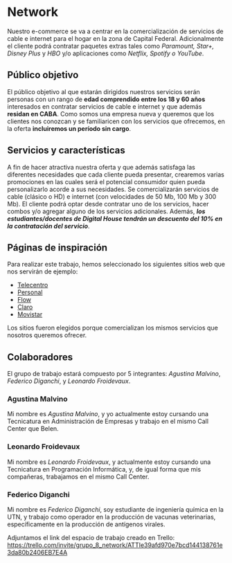# Network

Nuestro e-commerce se va a centrar en la comercialización de servicios de cable e internet para el hogar en la zona de Capital Federal. Adicionalmente el cliente podrá contratar paquetes extras tales como *Paramount, Star+, Disney Plus* y *HBO* y/o aplicaciones como *Netflix, Spotify o YouTube*.

## Público objetivo

El público objetivo al que estarán dirigidos nuestros servicios serán personas con un rango de **edad comprendido entre los 18 y 60 años** interesados en contratar servicios de cable e internet y que además **residan en CABA**.
Como somos una empresa nueva y queremos que los clientes nos conozcan y se familiaricen con los servicios que ofrecemos, en la oferta **incluiremos un período sin cargo**.
## Servicios y características
A fin de hacer atractiva nuestra oferta y que además satisfaga las diferentes necesidades que cada cliente pueda presentar, crearemos varias promociones en las cuales será el potencial consumidor quien pueda personalizarlo acorde a sus necesidades. Se comercializarán servicios de cable (clásico o HD) e internet (con velocidades de 50 Mb, 100 Mb y 300 Mb). El cliente podrá optar desde contratar uno de los servicios, hacer combos y/o agregar alguno de los servicios adicionales.
Además, ***los estudiantes/docentes de Digital House tendrán un descuento del 10% en la contratación del servicio***.

## Páginas de inspiración

Para realizar este trabajo, hemos seleccionado los siguientes sitios web que nos servirán de ejemplo:
+ [Telecentro](https://telecentro.com.ar/)
+ [Personal](https://www.personal.com.ar/)
+ [Flow](https://www.flow.com.ar/)
+ [Claro](https://www.claro.com.ar/)
+ [Movistar](https://www.movistar.com.ar/)

Los sitios fueron elegidos porque comercializan los mismos servicios que nosotros queremos ofrecer.

## Colaboradores
El grupo de trabajo estará compuesto por 5 integrantes: *Agustina Malvino*, *Federico Diganchi*, y *Leonardo Froidevaux*.
### Agustina Malvino
Mi nombre es *Agustina Malvino*, y yo actualmente estoy cursando una Tecnicatura en Administración de Empresas y trabajo en el mismo Call Center que Belen.
### Leonardo Froidevaux
Mi nombre es *Leonardo Froidevaux*, y actualmente estoy cursando una Tecnicatura en Programación Informática, y, de igual forma que mis compañeras, trabajamos en el mismo Call Center.
### Federico Diganchi
Mi nombre es *Federico Diganchi*, soy estudiante de ingeniería química en la UTN, y trabajo como operador en la producción de vacunas veterinarias, específicamente en la producción de antígenos virales.

Adjuntamos el link del espacio de trabajo creado en Trello:
https://trello.com/invite/grupo_8_network/ATTIe39afd970e7bcd144138761e3da80b2406EB7E4A